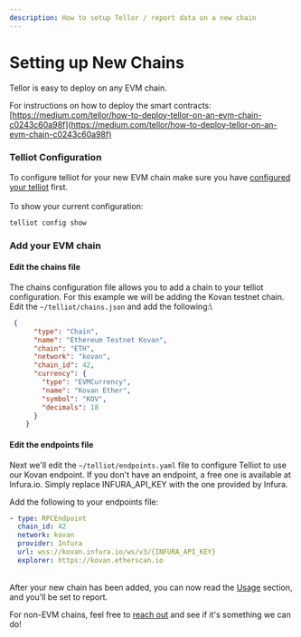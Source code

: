 ```yaml
---
description: How to setup Tellor / report data on a new chain
---
```


# Setting up New Chains

Tellor is easy to deploy on any EVM chain.

For instructions on how to deploy the smart contracts: [https://medium.com/tellor/how-to-deploy-tellor-on-an-evm-chain-c0243c60a98f](https://medium.com/tellor/how-to-deploy-tellor-on-an-evm-chain-c0243c60a98f)

### Telliot Configuration

To configure telliot for your new EVM chain make sure you have [configured your telliot](https://tellor-io.github.io/telliot-feed-examples/getting-started/) first.\
\
To show your current configuration:

```
telliot config show
```

### Add your EVM chain

#### Edit the chains file

The chains configuration file allows you to add a chain to your telliot configuration. For this example we will be adding the Kovan testnet chain. Edit the `~/telliot/chains.json` and add the following:\


```json
 {
      "type": "Chain",
      "name": "Ethereum Testnet Kovan",
      "chain": "ETH",
      "network": "kovan",
      "chain_id": 42,
      "currency": {
        "type": "EVMCurrency",
        "name": "Kovan Ether",
        "symbol": "KOV",
        "decimals": 18
      }
    }
```

#### Edit the endpoints file

Next we'll edit the `~/telliot/endpoints.yaml` file to configure Telliot to use our Kovan endpoint. If you don't have an endpoint, a free one is available at Infura.io. Simply replace INFURA\_API\_KEY with the one provided by Infura.

Add the following to your endpoints file:

```yaml
- type: RPCEndpoint
  chain_id: 42
  network: kovan
  provider: Infura
  url: wss://kovan.infura.io/ws/v3/{INFURA_API_KEY}
  explorer: https://kovan.etherscan.io
```

\
After your new chain has been added, you can now read the [Usage](https://tellor-io.github.io/telliot-feed-examples/usage/) section, and you'll be set to report.

For non-EVM chains, feel free to [reach out](mailto:info@tellor.io) and see if it's something we can do!
